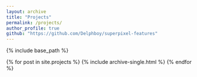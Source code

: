 ```yaml
---
layout: archive
title: "Projects"
permalink: /projects/
author_profile: true
github: "https://github.com/Delphboy/superpixel-features"
---
```


{% include base_path %}


{% for post in site.projects %}
  {% include archive-single.html %}
{% endfor %}

